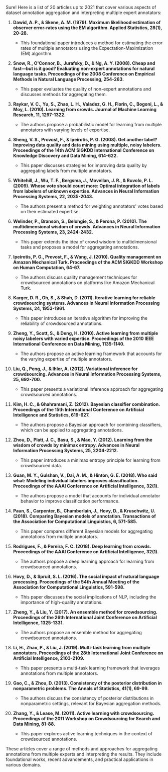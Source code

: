 Sure! Here is a list of 20 articles up to 2021 that cover various aspects of dataset annotation aggregation and interpreting multiple expert annotators:

1. **Dawid, A. P., & Skene, A. M. (1979). Maximum likelihood estimation of observer error-rates using the EM algorithm. Applied Statistics, 28(1), 20-28.**
   - This foundational paper introduces a method for estimating the error rates of multiple annotators using the Expectation-Maximization (EM) algorithm.

2. **Snow, R., O'Connor, B., Jurafsky, D., & Ng, A. Y. (2008). Cheap and fast—but is it good? Evaluating non-expert annotations for natural language tasks. Proceedings of the 2008 Conference on Empirical Methods in Natural Language Processing, 254-263.**
   - This paper evaluates the quality of non-expert annotations and discusses methods for aggregating them.

3. **Raykar, V. C., Yu, S., Zhao, L. H., Valadez, G. H., Florin, C., Bogoni, L., & Moy, L. (2010). Learning from crowds. Journal of Machine Learning Research, 11, 1297-1322.**
   - The authors propose a probabilistic model for learning from multiple annotators with varying levels of expertise.

4. **Sheng, V. S., Provost, F., & Ipeirotis, P. G. (2008). Get another label? Improving data quality and data mining using multiple, noisy labelers. Proceedings of the 14th ACM SIGKDD International Conference on Knowledge Discovery and Data Mining, 614-622.**
   - This paper discusses strategies for improving data quality by aggregating labels from multiple annotators.

5. **Whitehill, J., Wu, T. F., Bergsma, J., Movellan, J. R., & Ruvolo, P. L. (2009). Whose vote should count more: Optimal integration of labels from labelers of unknown expertise. Advances in Neural Information Processing Systems, 22, 2035-2043.**
   - The authors present a method for weighting annotators' votes based on their estimated expertise.

6. **Welinder, P., Branson, S., Belongie, S., & Perona, P. (2010). The multidimensional wisdom of crowds. Advances in Neural Information Processing Systems, 23, 2424-2432.**
   - This paper extends the idea of crowd wisdom to multidimensional tasks and proposes a model for aggregating annotations.

7. **Ipeirotis, P. G., Provost, F., & Wang, J. (2010). Quality management on Amazon Mechanical Turk. Proceedings of the ACM SIGKDD Workshop on Human Computation, 64-67.**
   - The authors discuss quality management techniques for crowdsourced annotations on platforms like Amazon Mechanical Turk.

8. **Karger, D. R., Oh, S., & Shah, D. (2011). Iterative learning for reliable crowdsourcing systems. Advances in Neural Information Processing Systems, 24, 1953-1961.**
   - This paper introduces an iterative algorithm for improving the reliability of crowdsourced annotations.

9. **Zheng, Y., Scott, S., & Deng, H. (2010). Active learning from multiple noisy labelers with varied expertise. Proceedings of the 2010 IEEE International Conference on Data Mining, 1135-1140.**
   - The authors propose an active learning framework that accounts for the varying expertise of multiple annotators.

10. **Liu, Q., Peng, J., & Ihler, A. (2012). Variational inference for crowdsourcing. Advances in Neural Information Processing Systems, 25, 692-700.**
    - This paper presents a variational inference approach for aggregating crowdsourced annotations.

11. **Kim, H. C., & Ghahramani, Z. (2012). Bayesian classifier combination. Proceedings of the 15th International Conference on Artificial Intelligence and Statistics, 619-627.**
    - The authors propose a Bayesian approach for combining classifiers, which can be applied to aggregating annotations.

12. **Zhou, D., Platt, J. C., Basu, S., & Mao, Y. (2012). Learning from the wisdom of crowds by minimax entropy. Advances in Neural Information Processing Systems, 25, 2204-2212.**
    - This paper introduces a minimax entropy principle for learning from crowdsourced data.

13. **Guan, M. Y., Gulshan, V., Dai, A. M., & Hinton, G. E. (2018). Who said what: Modeling individual labelers improves classification. Proceedings of the AAAI Conference on Artificial Intelligence, 32(1).**
    - The authors propose a model that accounts for individual annotator behavior to improve classification performance.

14. **Paun, S., Carpenter, B., Chamberlain, J., Hovy, D., & Kruschwitz, U. (2018). Comparing Bayesian models of annotation. Transactions of the Association for Computational Linguistics, 6, 571-585.**
    - This paper compares different Bayesian models for aggregating annotations from multiple annotators.

15. **Rodrigues, F., & Pereira, F. C. (2018). Deep learning from crowds. Proceedings of the AAAI Conference on Artificial Intelligence, 32(1).**
    - The authors propose a deep learning approach for learning from crowdsourced annotations.

16. **Hovy, D., & Spruit, S. L. (2016). The social impact of natural language processing. Proceedings of the 54th Annual Meeting of the Association for Computational Linguistics, 591-598.**
    - This paper discusses the social implications of NLP, including the importance of high-quality annotations.

17. **Zheng, Y., & Liu, Y. (2017). An ensemble method for crowdsourcing. Proceedings of the 26th International Joint Conference on Artificial Intelligence, 1325-1331.**
    - The authors propose an ensemble method for aggregating crowdsourced annotations.

18. **Li, H., Zhao, P., & Liu, J. (2019). Multi-task learning from multiple annotators. Proceedings of the 28th International Joint Conference on Artificial Intelligence, 2103-2109.**
    - This paper presents a multi-task learning framework that leverages annotations from multiple annotators.

19. **Gao, C., & Zhou, D. (2013). Consistency of the posterior distribution in nonparametric problems. The Annals of Statistics, 41(1), 69-99.**
    - The authors discuss the consistency of posterior distributions in nonparametric settings, relevant for Bayesian aggregation methods.

20. **Zhang, Y., & Lease, M. (2011). Active learning with crowdsourcing. Proceedings of the 2011 Workshop on Crowdsourcing for Search and Data Mining, 81-88.**
    - This paper explores active learning techniques in the context of crowdsourced annotations.

These articles cover a range of methods and approaches for aggregating annotations from multiple experts and interpreting the results. They include foundational works, recent advancements, and practical applications in various domains.